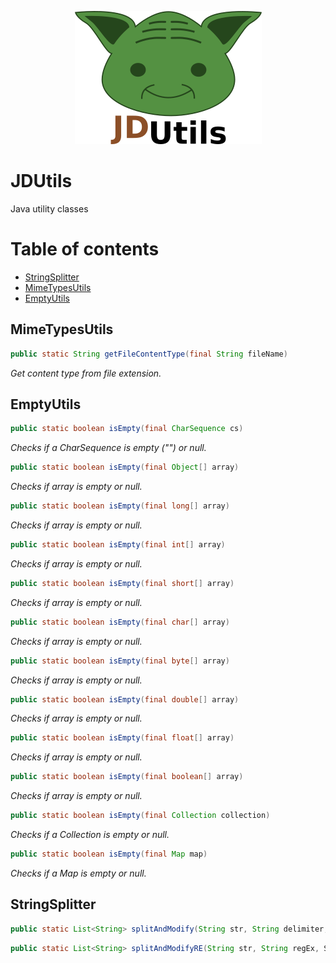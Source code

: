 <p align="center">
  <img src="docs/logo/JDUtils.png" alt="JDUtils">
</p>

# JDUtils
Java utility classes


Table of contents
=================
* [StringSplitter](#stringsplitter)
* [MimeTypesUtils](#mimetypesutils)
* [EmptyUtils](#emptyutils)

## MimeTypesUtils

```java
public static String getFileContentType(final String fileName)
```
*Get content type from file extension.*

## EmptyUtils

```java
public static boolean isEmpty(final CharSequence cs) 
```
*Checks if a CharSequence is empty ("") or null.*
```java
public static boolean isEmpty(final Object[] array) 
```
*Checks if array is empty or null.*
```java
public static boolean isEmpty(final long[] array) 
```
*Checks if array is empty or null.*
```java
public static boolean isEmpty(final int[] array) 
```
*Checks if array is empty or null.*
```java
public static boolean isEmpty(final short[] array) 
```
*Checks if array is empty or null.*
```java
public static boolean isEmpty(final char[] array) 
```
*Checks if array is empty or null.*
```java
public static boolean isEmpty(final byte[] array) 
```
*Checks if array is empty or null.*
```java
public static boolean isEmpty(final double[] array) 
```
*Checks if array is empty or null.*
```java
public static boolean isEmpty(final float[] array) 
```
*Checks if array is empty or null.*
```java
public static boolean isEmpty(final boolean[] array) 
```
*Checks if array is empty or null.*
```java
public static boolean isEmpty(final Collection collection) 
```
*Checks if a Collection is empty or null.*
```java
public static boolean isEmpty(final Map map)
```
*Checks if a Map is empty or null.*

## StringSplitter
```java
public static List<String> splitAndModify(String str, String delimiter, StringModifier modifier)
```
```java
public static List<String> splitAndModifyRE(String str, String regEx, StringModifier modifier)
```
